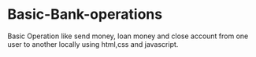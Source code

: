 # Basic-Bank-operations
Basic Operation like send money, loan money and close account from one user to another locally using html,css and javascript.
